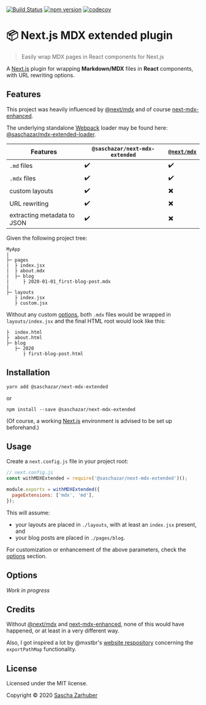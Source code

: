[![Build Status](https://travis-ci.com/saschazar21/next-mdx-extended.svg?branch=master)](https://travis-ci.com/saschazar21/next-mdx-extended) [![npm version](https://badge.fury.io/js/%40saschazar%2Fnext-mdx-extended.png)](https://badge.fury.io/js/%40saschazar%2Fnext-mdx-extended) [![codecov](https://codecov.io/gh/saschazar21/next-mdx-extended/branch/dev/graph/badge.svg)](https://codecov.io/gh/saschazar21/next-mdx-extended)

# 📦 Next.js MDX extended plugin

> Easily wrap MDX pages in React components for Next.js

A [Next.js](https://nextjs.org) plugin for wrapping **Markdown/MDX** files in **React** components, with URL rewriting options.

## Features

This project was heavily influenced by [@next/mdx](https://github.com/zeit/next.js/tree/canary/packages/next-mdx) and of course [next-mdx-enhanced](https://github.com/hashicorp/next-mdx-enhanced).

The underlying standalone [Webpack](https://webpack.js.org/) loader may be found here: [@saschazar/mdx-extended-loader](https://github.com/saschazar21/mdx-extended-loader).

| **Features**                | `@saschazar/next-mdx-extended` | [`@next/mdx`](https://github.com/zeit/next.js/tree/canary/packages/next-mdx) |
| --------------------------- | ------------------------------ | ---------------------------------------------------------------------------- |
| `.md` files                 | ✔️                             | ✔️                                                                           |
| `.mdx` files                | ✔️                             | ✔️                                                                           |
| custom layouts              | ✔️                             | ✖️                                                                           |
| URL rewriting               | ✔️                             | ✖️                                                                           |
| extracting metadata to JSON | ✔️                             | ✖️                                                                           |

Given the following project tree:

```
MyApp
|
├─ pages
|  ├ index.jsx
|  ├ about.mdx
|  ├─ blog
|     ├ 2020-01-01_first-blog-post.mdx
|
├─ layouts
   ├ index.jsx
   ├ custom.jsx
```

Without any custom [options](#options), both `.mdx` files would be wrapped in `layouts/index.jsx` and the final HTML root would look like this:

```
├  index.html
├  about.html
├─ blog
   ├─ 2020
      ├ first-blog-post.html
```

## Installation

`yarn add @saschazar/next-mdx-extended`

or

`npm install --save @saschazar/next-mdx-extended`

(Of course, a working [Next.js](https://nextjs.org) environment is advised to be set up beforehand.)

## Usage

Create a `next.config.js` file in your project root:

```javascript
// next.config.js
const withMDXExtended = require('@saschazar/next-mdx-extended')();

module.exports = withMDXExtended({
  pageExtensions: ['mdx', 'md'],
});
```

This will assume:

- your layouts are placed in `./layouts`, with at least an `index.jsx` present, and
- your blog posts are placed in `./pages/blog`.

For customization or enhancement of the above parameters, check the [options](#options) section.

## Options

_Work in progress_

## Credits

Without [@next/mdx](https://github.com/zeit/next.js/tree/canary/packages/next-mdx) and [next-mdx-enhanced](https://github.com/hashicorp/next-mdx-enhanced), none of this would have happened, or at least in a very different way.

Also, I got inspired a lot by @mxstbr's [website respository](https://github.com/mxstbr/mxstbr.com) concerning the `exportPathMap` functionality.

## License

Licensed under the MIT license.

Copyright ©️ 2020 [Sascha Zarhuber](https://github.com/saschazar21)
